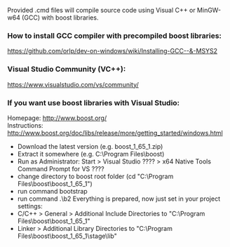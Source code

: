 Provided .cmd files will compile source code using Visual C++ or MinGW-w64 (GCC) with boost libraries.


### How to install GCC compiler with precompiled boost libraries:
https://github.com/orlp/dev-on-windows/wiki/Installing-GCC--&-MSYS2

### Visual Studio Community (VC++):
https://www.visualstudio.com/vs/community/

### If you want use boost libraries with Visual Studio:
Homepage: http://www.boost.org/<br>
Instructions: http://www.boost.org/doc/libs/release/more/getting_started/windows.html
- Download the latest version (e.g. boost_1_65_1.zip)
- Extract it somewhere (e.g. C:\Program Files\boost\)
- Run as Administrator: Start > Visual Studio ???? > x64 Native Tools Command Prompt for VS ????
- change directory to boost root folder (cd "C:\Program Files\boost\boost_1_65_1")
- run command bootstrap
- run command .\b2
Everything is prepared, now just set in your project settings:
- C/C++ > General > Additional Include Directories to "C:\Program Files\boost\boost_1_65_1\"
- Linker > Additional Library Directories to "C:\Program Files\boost\boost_1_65_1\stage\lib\"

